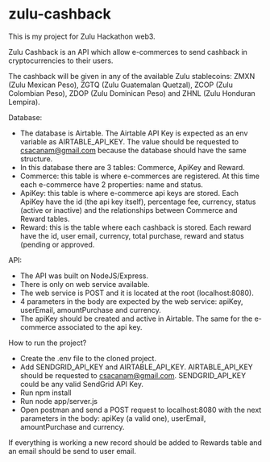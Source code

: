 # zulu-cashback
This is my project for Zulu Hackathon web3. 

Zulu Cashback is an API which allow e-commerces to send cashback in cryptocurrencies to their users.

The cashback will be given in any of the available Zulu stablecoins: ZMXN (Zulu Mexican Peso), ZGTQ (Zulu Guatemalan Quetzal), ZCOP (Zulu Colombian Peso), ZDOP (Zulu Dominican Peso) and ZHNL (Zulu Honduran Lempira).

Database:

- The database is Airtable. The Airtable API Key is expected as an env variable as AIRTABLE_API_KEY. The value should be requested to csacanam@gmail.com because the database should have the same structure.
- In this database there are 3 tables: Commerce, ApiKey and Reward.
- Commerce: this table is where e-commerces are registered. At this time each e-commerce have 2 properties: name and status.
- ApiKey: this table is where e-commerce api keys are stored. Each ApiKey have the id (the api key itself), percentage fee, currency, status (active or inactive) and the relationships between Commerce and Reward tables.
- Reward: this is the table where each cashback is stored. Each reward have the id, user email, currency, total purchase, reward and status (pending or approved.

API:

- The API was built on NodeJS/Express.
- There is only on web service available.
- The web service is POST and it is located at the root (localhost:8080).
- 4 parameters in the body are expected by the web service: apiKey, userEmail, amountPurchase and currency.
- The apiKey should be created and active in Airtable. The same for the e-commerce associated to the api key.

How to run the project?

- Create the .env file to the cloned project.
- Add SENDGRID_API_KEY and AIRTABLE_API_KEY. AIRTABLE_API_KEY should be requested to csacanam@gmail.com. SENDGRID_API_KEY could be any valid SendGrid API Key.
- Run npm install
- Run node app/server.js
- Open postman and send a POST request to localhost:8080 with the next parameters in the body: apiKey (a valid one), userEmail, amountPurchase and currency.

If everything is working a new record should be added to Rewards table and an email should be send to user email.






